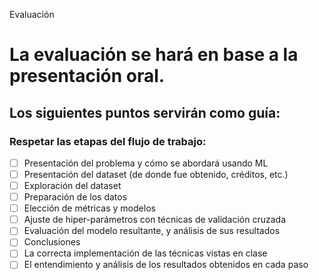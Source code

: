 Evaluación
# La evaluación se hará en base a la presentación oral. 
## Los siguientes puntos servirán como guía:

### Respetar las etapas del flujo de trabajo:
- [ ] Presentación del problema y cómo se abordará usando ML
- [ ] Presentación del dataset (de donde fue obtenido, créditos, etc.)
- [ ] Exploración del dataset
- [ ] Preparación de los datos
- [ ] Elección de métricas y modelos
- [ ] Ajuste de hiper-parámetros con técnicas de validación cruzada
- [ ] Evaluación del modelo resultante, y análisis de sus resultados
- [ ] Conclusiones
- [ ] La correcta implementación de las técnicas vistas en clase
- [ ] El entendimiento y análisis de los resultados obtenidos en cada paso